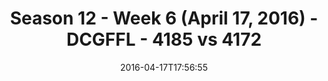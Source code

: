 ---
title: Season 12 - Week 6 (April 17, 2016) - DCGFFL - 4185 vs 4172
teams_score:
- team: 4185
  score: 49
- team: 4172
  score: 26
mvp: Donald Mitchell (Teal); Craig Neiswanger (Gold)
game-ball: Stephen Tackney (Teal); Joe Heron (Gold)
season: 12
week: 6
date: '2016-04-17T17:56:55'
pageid: season-12-week-6-april-17-2016-4185-vs-4172
---